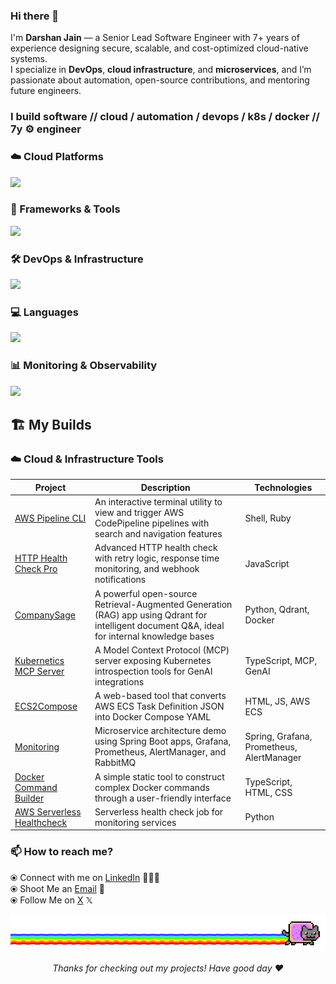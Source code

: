 ### Hi there 👋

I'm **Darshan Jain** — a Senior Lead Software Engineer with 7+ years of experience designing secure, scalable, and cost-optimized cloud-native systems.  
I specialize in **DevOps**, **cloud infrastructure**, and **microservices**, and I’m passionate about automation, open-source contributions, and mentoring future engineers.

 <h3>I build software // cloud / automation / devops / k8s / docker // 7y ⚙️ engineer </h3>

<h3>☁️ Cloud Platforms</h3>
<p>
  <a href="https://skillicons.dev">
    <img src="https://skillicons.dev/icons?i=aws,azure,gcp" />
  </a>
</p>

<h3>🧰 Frameworks & Tools</h3>
<p>
  <a href="https://skillicons.dev">
    <img src="https://skillicons.dev/icons?i=spring,django,express" />
  </a>
</p>

<h3>🛠️ DevOps & Infrastructure</h3>
<p>
  <a href="https://skillicons.dev">
    <img src="https://skillicons.dev/icons?i=docker,kubernetes,terraform,jenkins," />
  </a>
</p>

<h3>💻 Languages</h3>
<p>
  <a href="https://skillicons.dev">
    <img src="https://skillicons.dev/icons?i=java,python,javascript,typescript" />
  </a>
</p>

<h3>📊 Monitoring & Observability</h3>
<p>
  <a href="https://skillicons.dev">
    <img src="https://skillicons.dev/icons?i=grafana,prometheus" />
  </a>
</p>



## 🏗️ My Builds

### ☁️ Cloud & Infrastructure Tools

| Project | Description | Technologies |
|---------|-------------|--------------|
| [AWS Pipeline CLI](https://github.com/ddjain/aws-pipeline-cli) | An interactive terminal utility to view and trigger AWS CodePipeline pipelines with search and navigation features | Shell, Ruby |
| [HTTP Health Check Pro](https://github.com/ddjain/http-health-check-pro) | Advanced HTTP health check with retry logic, response time monitoring, and webhook notifications | JavaScript |
| [CompanySage](https://github.com/ddjain/CompanySage) | A powerful open-source Retrieval-Augmented Generation (RAG) app using Qdrant for intelligent document Q&A, ideal for internal knowledge bases | Python, Qdrant, Docker |
| [Kubernetics MCP Server](https://github.com/ddjain/kubernetics-mcp-server) | A Model Context Protocol (MCP) server exposing Kubernetes introspection tools for GenAI integrations | TypeScript, MCP, GenAI |
| [ECS2Compose](https://github.com/ddjain/ECS2Compose) | A web-based tool that converts AWS ECS Task Definition JSON into Docker Compose YAML | HTML, JS, AWS ECS |
| [Monitoring](https://github.com/ddjain/Monitoring) | Microservice architecture demo using Spring Boot apps, Grafana, Prometheus, AlertManager, and RabbitMQ | Spring, Grafana, Prometheus, AlertManager |
| [Docker Command Builder](https://github.com/ddjain/docker-command-builder) | A simple static tool to construct complex Docker commands through a user-friendly interface | TypeScript, HTML, CSS |
| [AWS Serverless Healthcheck](https://github.com/ddjain/aws_serverless_healthcheck) | Serverless health check job for monitoring services | Python |


### 📫 How to reach me? 
 
  ⦿ Connect with me on [LinkedIn](https://www.linkedin.com/in/darshanjain08/) 👨🏻‍💻 <br>
  ⦿ Shoot Me an [Email](mailto:nnd.darshan@gmail.com) 💌 <br>
  ⦿ Follow Me on [X](https://x.com/i_darshanjain) 𝕏 <br>
  

<div align="center">
  <img src="meow.gif" alt="Meow">
  <p><i>Thanks for checking out my projects! Have good day ❤️</i></p>
</div>
